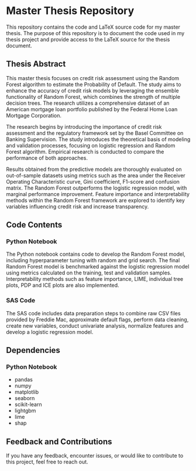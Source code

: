 # Master Thesis Repository

This repository contains the code and LaTeX source code for my master thesis. The purpose of this repository is to document the code used in my thesis project and provide access to the LaTeX source for the thesis document.

## Thesis Abstract

This master thesis focuses on credit risk assessment using the Random Forest algorithm to estimate the Probability of Default. The study aims to enhance the accuracy of credit risk models by leveraging the ensemble functionality of Random Forest, which combines the strength of multiple decision trees. The research utilizes a comprehensive dataset of an American mortgage loan portfolio published by the Federal Home Loan Mortgage Corporation. 

The research begins by introducing the importance of credit risk assessment and the regulatory framework set by the Basel Committee on Banking Supervision. The study introduces the theoretical basis of modeling and validation processes, focusing on logistic regression and Random Forest algorithm. Empirical research is conducted to compare the performance of both approaches. 

Results obtained from the predictive models are thoroughly evaluated on out-of-sample datasets using metrics such as the area under the Receiver Operating Characteristic curve, Gini coefficient, F1-score and confusion matrix. The Random Forest outperforms the logistic regression model, with marginal performance improvement. Feature importance and interpretability methods within the Random Forest framework are explored to identify key variables influencing credit risk and increase transparency.

## Code Contents

### Python Notebook
The Python notebook contains code to develop the Random Forest model, including hyperparameter tuning with random and grid search. The final Random Forest model is benchmarked against the logistic regression model using metrics calculated on the training, test and validation samples. Interpretability methods such as feature importance, LIME, individual tree plots, PDP and ICE plots are also implemented.

### SAS Code
The SAS code includes data preparation steps to combine raw CSV files provided by Freddie Mac, approximate default flags, perform data cleaning, create new variables, conduct univariate analysis, normalize features and develop a logistic regression model.

## Dependencies

### Python Notebook
- pandas
- numpy
- matplotlib
- seaborn
- scikit-learn
- lightgbm
- lime
- shap

## Feedback and Contributions

If you have any feedback, encounter issues, or would like to contribute to this project, feel free to reach out.
